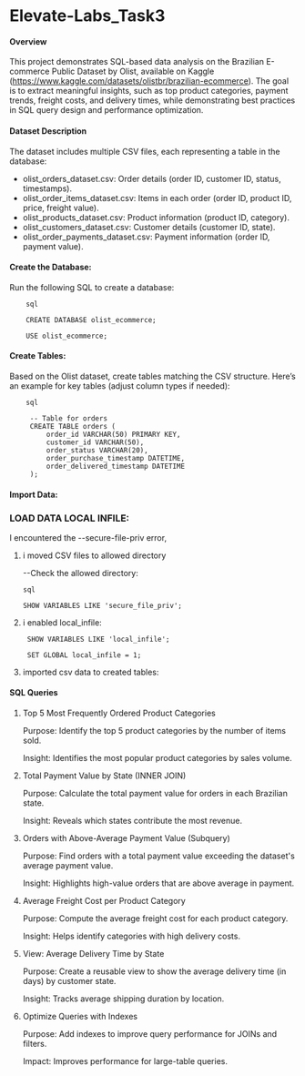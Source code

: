 # Elevate-Labs_Task3

#### Overview

This project demonstrates SQL-based data analysis on the Brazilian E-commerce Public Dataset by Olist, available on Kaggle (https://www.kaggle.com/datasets/olistbr/brazilian-ecommerce).
The goal is to extract meaningful insights, such as top product categories, payment trends, freight costs, and delivery times, while demonstrating best practices in SQL query design and performance optimization.

#### Dataset Description

The dataset includes multiple CSV files, each representing a table in the database:

* olist_orders_dataset.csv: Order details (order ID, customer ID, status, timestamps).
* olist_order_items_dataset.csv: Items in each order (order ID, product ID, price, freight value).
* olist_products_dataset.csv: Product information (product ID, category).
* olist_customers_dataset.csv: Customer details (customer ID, state).
* olist_order_payments_dataset.csv: Payment information (order ID, payment value).

#### Create the Database:

Run the following SQL to create a database:

        sql

        CREATE DATABASE olist_ecommerce;
        
        USE olist_ecommerce;

#### Create Tables:

Based on the Olist dataset, create tables matching the CSV structure. Here’s an example for key tables (adjust column types if needed):

        sql

         -- Table for orders
         CREATE TABLE orders (
             order_id VARCHAR(50) PRIMARY KEY,
             customer_id VARCHAR(50),
             order_status VARCHAR(20),
             order_purchase_timestamp DATETIME,
             order_delivered_timestamp DATETIME
         );

#### Import Data:

### LOAD DATA LOCAL INFILE:

I encountered the --secure-file-priv error,

1) i moved CSV files to allowed directory

   --Check the allowed directory:
  
       sql

       SHOW VARIABLES LIKE 'secure_file_priv';

2) i enabled local_infile:

        SHOW VARIABLES LIKE 'local_infile';

        SET GLOBAL local_infile = 1;

3) imported csv data to created tables:

#### SQL Queries

1. Top 5 Most Frequently Ordered Product Categories

   Purpose: Identify the top 5 product categories by the number of items sold.

    Insight: Identifies the most popular product categories by sales volume.

2. Total Payment Value by State (INNER JOIN)

   Purpose: Calculate the total payment value for orders in each Brazilian state.

   Insight: Reveals which states contribute the most revenue.

3. Orders with Above-Average Payment Value (Subquery)

   Purpose: Find orders with a total payment value exceeding the dataset's average payment value.

   Insight: Highlights high-value orders that are above average in payment.

4. Average Freight Cost per Product Category

   Purpose: Compute the average freight cost for each product category.

   Insight: Helps identify categories with high delivery costs.

5. View: Average Delivery Time by State

   Purpose: Create a reusable view to show the average delivery time (in days) by customer state.

   Insight: Tracks average shipping duration by location.

6. Optimize Queries with Indexes

   Purpose: Add indexes to improve query performance for JOINs and filters.

   Impact: Improves performance for large-table queries.







